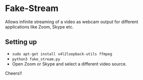 # Fake-Stream
Allows infinite streaming of a video as webcam output for different applications like Zoom, Skype etc.

## Setting up
* `sudo apt-get install v4l2loopback-utils ffmpeg`
* `python3 fake_stream.py`
*  Open Zoom or Skype and select a different video source.

Cheers!!